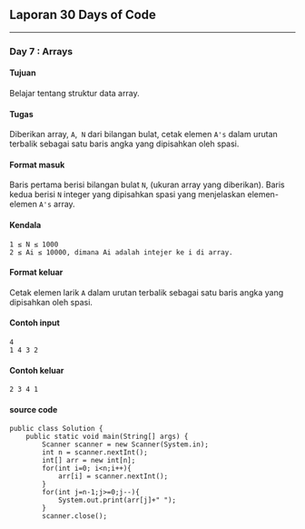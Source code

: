 ## Laporan 30 Days of Code
---
### Day 7 : Arrays
#### Tujuan
Belajar tentang struktur data array.
#### Tugas
Diberikan array, `A`,` N` dari bilangan bulat, cetak elemen `A's` dalam urutan terbalik sebagai satu baris angka yang dipisahkan oleh spasi.
#### Format masuk
Baris pertama berisi bilangan bulat `N`, (ukuran array yang diberikan).
Baris kedua berisi `N` integer yang dipisahkan spasi yang menjelaskan elemen-elemen `A's` array.
#### Kendala
```
1 ≤ N ≤ 1000
2 ≤ Ai ≤ 10000, dimana Ai adalah intejer ke i di array.
```
#### Format keluar
Cetak elemen larik `A` dalam urutan terbalik sebagai satu baris angka yang dipisahkan oleh spasi.
#### Contoh input
```
4
1 4 3 2
```
#### Contoh keluar
`2 3 4 1`
#### source code
```
public class Solution {
    public static void main(String[] args) {
        Scanner scanner = new Scanner(System.in);
        int n = scanner.nextInt();
        int[] arr = new int[n];
        for(int i=0; i<n;i++){
            arr[i] = scanner.nextInt();
        }
        for(int j=n-1;j>=0;j--){
            System.out.print(arr[j]+" ");
        }
        scanner.close();
```
